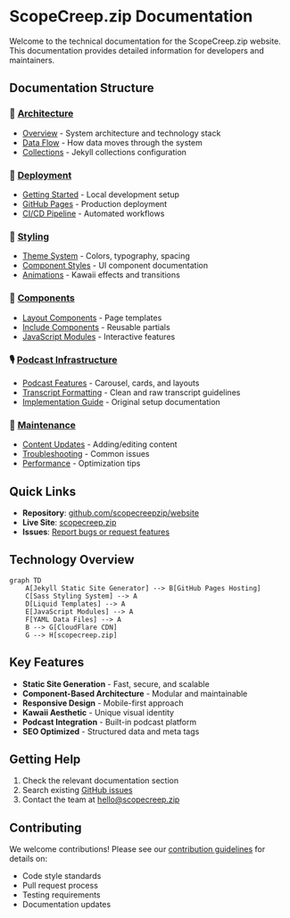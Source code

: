 # ScopeCreep.zip Documentation

Welcome to the technical documentation for the ScopeCreep.zip website. This documentation provides detailed information for developers and maintainers.

## Documentation Structure

### 📐 [Architecture](./architecture/)
- [Overview](./architecture/overview.md) - System architecture and technology stack
- [Data Flow](./architecture/data-flow.md) - How data moves through the system
- [Collections](./architecture/collections.md) - Jekyll collections configuration

### 🚀 [Deployment](./deployment/)
- [Getting Started](./deployment/getting-started.md) - Local development setup
- [GitHub Pages](./deployment/github-pages.md) - Production deployment
- [CI/CD Pipeline](./deployment/ci-cd.md) - Automated workflows

### 🎨 [Styling](./styling/)
- [Theme System](./styling/theme-system.md) - Colors, typography, spacing
- [Component Styles](./styling/components.md) - UI component documentation
- [Animations](./styling/animations.md) - Kawaii effects and transitions

### 🧩 [Components](./components/)
- [Layout Components](./components/layouts.md) - Page templates
- [Include Components](./components/includes.md) - Reusable partials
- [JavaScript Modules](./components/javascript.md) - Interactive features

### 🎙️ [Podcast Infrastructure](./podcast-infrastructure/)
- [Podcast Features](./podcast-infrastructure/podcast-features.md) - Carousel, cards, and layouts
- [Transcript Formatting](./podcast-infrastructure/transcript-formatting-guide.md) - Clean and raw transcript guidelines
- [Implementation Guide](./podcast-infrastructure/podcast-implementation-guide.md) - Original setup documentation

### 🔧 [Maintenance](./maintenance/)
- [Content Updates](./maintenance/content-updates.md) - Adding/editing content
- [Troubleshooting](./maintenance/troubleshooting.md) - Common issues
- [Performance](./maintenance/performance.md) - Optimization tips

## Quick Links

- **Repository**: [github.com/scopecreepzip/website](https://github.com/scopecreepzip/website)
- **Live Site**: [scopecreep.zip](https://scopecreep.zip)
- **Issues**: [Report bugs or request features](https://github.com/scopecreepzip/website/issues)

## Technology Overview

```mermaid
graph TD
    A[Jekyll Static Site Generator] --> B[GitHub Pages Hosting]
    C[Sass Styling System] --> A
    D[Liquid Templates] --> A
    E[JavaScript Modules] --> A
    F[YAML Data Files] --> A
    B --> G[CloudFlare CDN]
    G --> H[scopecreep.zip]
```

## Key Features

- **Static Site Generation** - Fast, secure, and scalable
- **Component-Based Architecture** - Modular and maintainable
- **Responsive Design** - Mobile-first approach
- **Kawaii Aesthetic** - Unique visual identity
- **Podcast Integration** - Built-in podcast platform
- **SEO Optimized** - Structured data and meta tags

## Getting Help

1. Check the relevant documentation section
2. Search existing [GitHub issues](https://github.com/scopecreepzip/website/issues)
3. Contact the team at hello@scopecreep.zip

## Contributing

We welcome contributions! Please see our [contribution guidelines](./CONTRIBUTING.md) for details on:
- Code style standards
- Pull request process
- Testing requirements
- Documentation updates